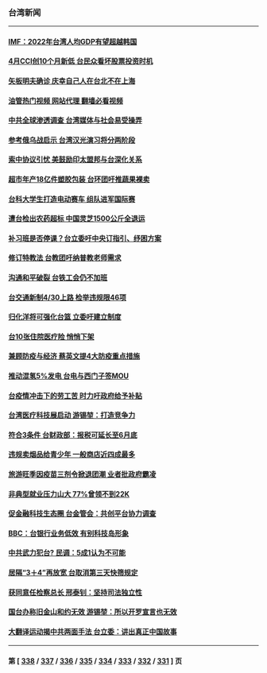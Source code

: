 ### 台湾新闻
---
#### [IMF：2022年台湾人均GDP有望超越韩国](../../pages/ncid1349361/n13721446.md?04271245) 
#### [4月CCI创10个月新低 台民众看坏股票投资时机](../../pages/ncid1349361/n13721449.md?04271245) 
#### [矢板明夫确诊 庆幸自己人在台北不在上海](../../pages/ncid1349361/n13721392.md?04271245) 
#### [油管热门视频 网站代理 翻墙必看视频](http://209.222.30.114:81/youtube.html?04271245)
#### [中共全球渗透调查 台湾媒体与社会易受操弄](../../pages/ncid1349361/n13721038.md?04271245) 
#### [参考俄乌战启示 台湾汉光演习将分两阶段](../../pages/ncid1349361/n13721159.md?04271245) 
#### [索中协议引忧 美鼓励印太盟邦与台深化关系](../../pages/ncid1349361/n13721001.md?04271245) 
#### [超市年产18亿件塑胶包装 台环团吁推蔬果裸卖](../../pages/ncid1349361/n13721116.md?04271245) 
#### [台科大学生打造电动赛车 组队进军国际赛](../../pages/ncid1349361/n13721120.md?04271245) 
#### [遭台检出农药超标 中国灵芝1500公斤全退运](../../pages/ncid1349361/n13721076.md?04271245) 
#### [补习班是否停课？台立委吁中央订指引、纾困方案](../../pages/ncid1349361/n13721074.md?04271245) 
#### [修订特教法 台教团吁纳普教老师需求](../../pages/ncid1349361/n13721102.md?04271245) 
#### [沟通和平破裂 台铁工会仍不加班](../../pages/ncid1349361/n13721101.md?04271245) 
#### [台交通新制4/30上路 检举违规限46项](../../pages/ncid1349361/n13721099.md?04271245) 
#### [归化洋将可强化台篮 立委吁建立制度](../../pages/ncid1349361/n13721094.md?04271245) 
#### [台10张住院医疗险 悄悄下架](../../pages/ncid1349361/n13721052.md?04271245) 
#### [兼顾防疫与经济 蔡英文提4大防疫重点措施](../../pages/ncid1349361/n13721053.md?04271245) 
#### [推动混氢5%发电 台电与西门子签MOU](../../pages/ncid1349361/n13721055.md?04271245) 
#### [台疫情冲击下的劳工苦 时力吁政府给予补贴](../../pages/ncid1349361/n13721049.md?04271245) 
#### [台湾医疗科技展启动 游锡堃：打造竞争力](../../pages/ncid1349361/n13721060.md?04271245) 
#### [符合3条件 台财政部：报税可延长至6月底](../../pages/ncid1349361/n13721020.md?04271245) 
#### [违规卖烟品给青少年 一般商店近四成最多](../../pages/ncid1349361/n13721078.md?04271245) 
#### [旅游旺季因疫苗三剂令掀退团潮 业者批政府霸凌](../../pages/ncid1349361/n13721072.md?04271245) 
#### [非典型就业压力山大 77%曾领不到22K](../../pages/ncid1349361/n13721065.md?04271245) 
#### [促金融科技生态圈 台金管会：共创平台协力调查](../../pages/ncid1349361/n13721007.md?04271245) 
#### [BBC：台银行业务低效 有别科技岛形象](../../pages/ncid1349361/n13721022.md?04271245) 
#### [中共武力犯台? 民调：5成1认为不可能](../../pages/ncid1349361/n13720993.md?04271245) 
#### [居隔“3＋4”再放宽 台取消第三天快筛规定](../../pages/ncid1349361/n13720978.md?04271245) 
#### [获同意任检察总长 邢泰钊：坚持司法独立性](../../pages/ncid1349361/n13720991.md?04271245) 
#### [国台办称旧金山和约无效 游锡堃：所以开罗宣言也无效](../../pages/ncid1349361/n13721008.md?04271245) 
#### [大翻译运动揭中共两面手法 台立委：讲出真正中国故事](../../pages/ncid1349361/n13720977.md?04271245) 

---
#### 第 [ [338](./338.md?04271245) / [337](./337.md?04271245) / [336](./336.md?04271245) / [335](./335.md?04271245) / [334](./334.md?04271245) / [333](./333.md?04271245) / [332](./332.md?04271245) / [331](./331.md?04271245) ] 页

